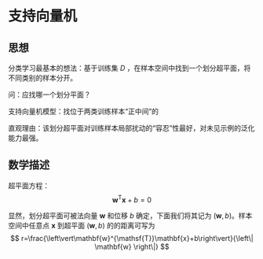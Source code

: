 # 支持向量机

## 思想

分类学习最基本的想法：基于训练集 $D$ ，在样本空间中找到一个划分超平面，将不同类别的样本分开。

问：应找哪一个划分平面？

支持向量机模型：找位于两类训练样本“正中间”的

直观理由：该划分超平面对训练样本局部扰动的“容忍”性最好，对未见示例的泛化能力最强。

## 数学描述

超平面方程：
$$
\mathbf{w}^{\mathsf{T}}\mathbf{x}+b=0
$$

显然，划分超平面可被法向量 $\mathbf{w}$ 和位移 $b$ 确定，下面我们将其记为 $(\mathbf{w},b)$。样本空间中任意点 $\mathbf{x}$ 到超平面 $(\mathbf{w},b)$ 的的距离可写为
$$
r=\frac{\left\vert\mathbf{w}^{\mathsf{T}}\mathbf{x}+b\right\vert}{\left\| \mathbf{w} \right\|}
$$
